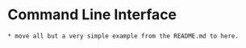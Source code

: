 Command Line Interface
======================

```{todo}
* move all but a very simple example from the README.md to here.
```
